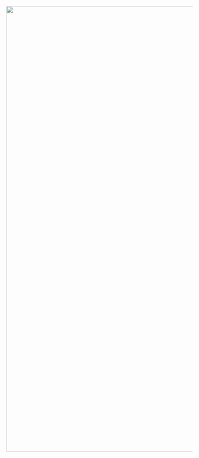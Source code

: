 <div align="center"><img src="https://streak-stats.demolab.com?user=krisyotam" alt="GitHub Streak" style="width: 1200px; height: auto;"></div>
